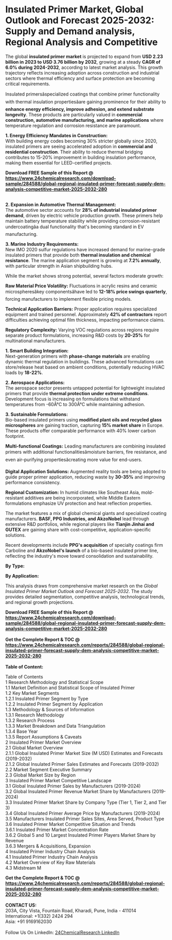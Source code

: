<h1>Insulated Primer Market, Global Outlook and Forecast 2025-2032: Supply and Demand analysis, Regional Analysis and Competitive</h1><p>The global <strong>insulated primer market</strong> is projected to expand from <strong>USD 2.23 billion in 2023 to USD 3.76 billion by 2032</strong>, growing at a steady <strong>CAGR of 6.0% during 2024-2032</strong>, according to latest market analysis. This growth trajectory reflects increasing adoption across construction and industrial sectors where thermal efficiency and surface protection are becoming critical requirements.</p><p>Insulated primersâspecialized coatings that combine primer functionality with thermal insulation propertiesâare gaining prominence for their ability to <strong>enhance energy efficiency, improve adhesion, and extend substrate longevity</strong>. These products are particularly valued in <strong>commercial construction, automotive manufacturing, and marine applications</strong> where temperature regulation and corrosion resistance are paramount.</p><p><strong>1. Energy Efficiency Mandates in Construction:</strong><br>
With building energy codes becoming 30% stricter globally since 2020, insulated primers are seeing accelerated adoption in <strong>commercial and residential construction</strong>. Their ability to reduce thermal bridging contributes to 15-20% improvement in building insulation performance, making them essential for LEED-certified projects.</p><div><b>Download FREE Sample of this Report @ 
            <a href="https://www.24chemicalresearch.com/download-sample/284588/global-regional-insulated-primer-forecast-supply-dem-analysis-competitive-market-2025-2032-280">
            https://www.24chemicalresearch.com/download-sample/284588/global-regional-insulated-primer-forecast-supply-dem-analysis-competitive-market-2025-2032-280</a></b></div><br><p><strong>2. Expansion in Automotive Thermal Management:</strong><br>
The automotive sector accounts for <strong>28% of industrial insulated primer demand</strong>, driven by electric vehicle production growth. These primers help maintain battery temperature stability while providing corrosion-resistant undercoatingâa dual functionality that's becoming standard in EV manufacturing.</p><p><strong>3. Marine Industry Requirements:</strong><br>
New IMO 2020 sulfur regulations have increased demand for marine-grade insulated primers that provide both <strong>thermal insulation and chemical resistance</strong>. The marine application segment is growing at <strong>7.2% annually</strong>, with particular strength in Asian shipbuilding hubs.</p><p>While the market shows strong potential, several factors moderate growth:</p><p><strong>Raw Material Price Volatility:</strong> Fluctuations in acrylic resins and ceramic microspheresâkey componentsâhave led to <strong>12-18% price swings quarterly</strong>, forcing manufacturers to implement flexible pricing models.</p><p><strong>Technical Application Barriers:</strong> Proper application requires specialized equipment and trained personnel. Approximately <strong>42% of contractors</strong> report difficulties achieving optimal film thickness, impacting performance claims.</p><p><strong>Regulatory Complexity:</strong> Varying VOC regulations across regions require separate product formulations, increasing R&amp;D costs by <strong>20-25%</strong> for multinational manufacturers.</p><p><strong>1. Smart Building Integration:</strong><br>
Next-generation primers with <strong>phase-change materials</strong> are enabling dynamic thermal regulation in buildings. These advanced formulations can store/release heat based on ambient conditions, potentially reducing HVAC loads by <strong>18-22%</strong>.</p><p><strong>2. Aerospace Applications:</strong><br>
The aerospace sector presents untapped potential for lightweight insulated primers that provide <strong>thermal protection under extreme conditions</strong>. Development focus is increasing on formulations that withstand temperatures from -60Â°C to 300Â°C while maintaining adhesion.</p><p><strong>3. Sustainable Formulations:</strong><br>
Bio-based insulated primers using <strong>modified plant oils and recycled glass microspheres</strong> are gaining traction, capturing <strong>15% market share</strong> in Europe. These products offer comparable performance with 40% lower carbon footprint.</p><p><strong>Multi-functional Coatings:</strong> Leading manufacturers are combining insulated primers with additional functionalitiesâmoisture barriers, fire resistance, and even air-purifying propertiesâcreating more value for end-users.</p><p><strong>Digital Application Solutions:</strong> Augmented reality tools are being adopted to guide proper primer application, reducing waste by <strong>30-35%</strong> and improving performance consistency.</p><p><strong>Regional Customization:</strong> In humid climates like Southeast Asia, mold-resistant additives are being incorporated, while Middle Eastern formulations emphasize UV protection and heat reflection properties.</p><p>The market features a mix of global chemical giants and specialized coating manufacturers. <strong>BASF, PPG Industries, and AkzoNobel</strong> lead through extensive R&amp;D portfolios, while regional players like <strong>Tianjin Jinhai and GUTEX</strong> are gaining share with cost-competitive, application-specific solutions.</p><p>Recent developments include <strong>PPG's acquisition</strong> of specialty coatings firm Carboline and <strong>AkzoNobel's launch</strong> of a bio-based insulated primer line, reflecting the industry's move toward consolidation and sustainability.</p><p><strong>By Type:</strong></p><p><strong>By Application:</strong></p><p>This analysis draws from comprehensive market research on the <em>Global Insulated Primer Market Outlook and Forecast 2025-2032</em>. The study provides detailed segmentation, competitive analysis, technological trends, and regional growth projections.</p><div><b>Download FREE Sample of this Report @ 
            <a href="https://www.24chemicalresearch.com/download-sample/284588/global-regional-insulated-primer-forecast-supply-dem-analysis-competitive-market-2025-2032-280">
            https://www.24chemicalresearch.com/download-sample/284588/global-regional-insulated-primer-forecast-supply-dem-analysis-competitive-market-2025-2032-280</a></b></div><br><div><b>Get the Complete Report & TOC @ 
            <a href="https://www.24chemicalresearch.com/reports/284588/global-regional-insulated-primer-forecast-supply-dem-analysis-competitive-market-2025-2032-280">
            https://www.24chemicalresearch.com/reports/284588/global-regional-insulated-primer-forecast-supply-dem-analysis-competitive-market-2025-2032-280</a></b></div><br>
            <b>Table of Content:</b><p>Table of Contents<br />
1 Research Methodology and Statistical Scope<br />
1.1 Market Definition and Statistical Scope of Insulated Primer<br />
1.2 Key Market Segments<br />
1.2.1 Insulated Primer Segment by Type<br />
1.2.2 Insulated Primer Segment by Application<br />
1.3 Methodology & Sources of Information<br />
1.3.1 Research Methodology<br />
1.3.2 Research Process<br />
1.3.3 Market Breakdown and Data Triangulation<br />
1.3.4 Base Year<br />
1.3.5 Report Assumptions & Caveats<br />
2 Insulated Primer Market Overview<br />
2.1 Global Market Overview<br />
2.1.1 Global Insulated Primer Market Size (M USD) Estimates and Forecasts (2019-2032)<br />
2.1.2 Global Insulated Primer Sales Estimates and Forecasts (2019-2032)<br />
2.2 Market Segment Executive Summary<br />
2.3 Global Market Size by Region<br />
3 Insulated Primer Market Competitive Landscape<br />
3.1 Global Insulated Primer Sales by Manufacturers (2019-2024)<br />
3.2 Global Insulated Primer Revenue Market Share by Manufacturers (2019-2024)<br />
3.3 Insulated Primer Market Share by Company Type (Tier 1, Tier 2, and Tier 3)<br />
3.4 Global Insulated Primer Average Price by Manufacturers (2019-2024)<br />
3.5 Manufacturers Insulated Primer Sales Sites, Area Served, Product Type<br />
3.6 Insulated Primer Market Competitive Situation and Trends<br />
3.6.1 Insulated Primer Market Concentration Rate<br />
3.6.2 Global 5 and 10 Largest Insulated Primer Players Market Share by Revenue<br />
3.6.3 Mergers & Acquisitions, Expansion<br />
4 Insulated Primer Industry Chain Analysis<br />
4.1 Insulated Primer Industry Chain Analysis<br />
4.2 Market Overview of Key Raw Materials<br />
4.3 Midstream M</p><div><b>Get the Complete Report & TOC @ 
            <a href="https://www.24chemicalresearch.com/reports/284588/global-regional-insulated-primer-forecast-supply-dem-analysis-competitive-market-2025-2032-280">
            https://www.24chemicalresearch.com/reports/284588/global-regional-insulated-primer-forecast-supply-dem-analysis-competitive-market-2025-2032-280</a></b></div><br><b>CONTACT US:</b><br>
            203A, City Vista, Fountain Road, Kharadi, Pune, India - 411014<br>
            International: +1(332) 2424 294<br>
            Asia: +91 9169162030 <br><br>
            Follow Us On LinkedIn: <a href="https://www.linkedin.com/company/24chemicalresearch/">24ChemicalResearch LinkedIn</a>